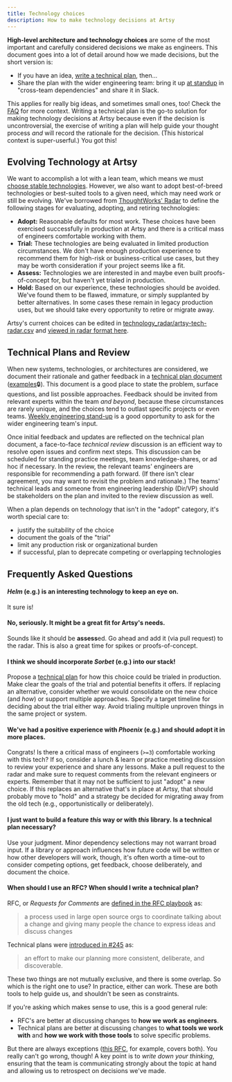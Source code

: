 ```yaml
---
title: Technology choices
description: How to make technology decisions at Artsy
---
```


**High-level architecture and technology choices** are some of the most important and carefully considered
decisions we make as engineers. This document goes into a lot of detail around how we made decisions, but the short
version is:

- If you have an idea,
  [write a technical plan](https://www.notion.so/artsy/Technical-Plans-f94b206fcec54cee8b4d864e67d5b70f), then...
- Share the plan with the wider engineering team: bring it up
  [at standup](https://github.com/artsy/README/blob/master/events/open-standup.md) in "cross-team dependencies" and
  share it in Slack.

This applies for really big ideas, and sometimes small ones, too! Check the [FAQ](#frequently-asked-questions) for
more context. Writing a technical plan is the go-to solution for making technology decisions at Artsy because even
if the decision is uncontroversial, the exercise of writing a plan will help guide your thought process _and_ will
record the rationale for the decision. (This historical context is super-userful.) You got this!

## Evolving Technology at Artsy

We want to accomplish a lot with a lean team, which means we must
[choose stable technologies](http://boringtechnology.club/). However, we also want to adopt best-of-breed
technologies or best-suited tools to a given need, which may need work or still be evolving. We've borrowed from
[ThoughtWorks' Radar](https://www.thoughtworks.com/radar/faq) to define the following stages for evaluating,
adopting, and retiring technologies:

- **Adopt:** Reasonable defaults for most work. These choices have been exercised successfully in production at
  Artsy and there is a critical mass of engineers comfortable working with them.
- **Trial:** These technologies are being evaluated in limited production circumstances. We don't have enough
  production experience to recommend them for high-risk or business-critical use cases, but they may be worth
  consideration if your project seems like a fit.
- **Assess:** Technologies we are interested in and maybe even built proofs-of-concept for, but haven't yet trialed
  in production.
- **Hold:** Based on our experience, these technologies should be avoided. We've found them to be flawed, immature,
  or simply supplanted by better alternatives. In some cases these remain in legacy production uses, but we should
  take every opportunity to retire or migrate away.

Artsy's current choices can be edited in
[technology_radar/artsy-tech-radar.csv](/playbooks/technology_radar/artsy-tech-radar.csv) and
[viewed in radar format here](https://radar.thoughtworks.com/?sheetId=https%3A%2F%2Fraw.githubusercontent.com%2Fartsy%2Freadme%2Fmaster%2Fplaybooks%2Ftechnology_radar%2Fartsy-tech-radar.csv).

## Technical Plans and Review

When new systems, technologies, or architectures are considered, we document their rationale and gather feedback in
a [technical plan document](https://github.com/artsy/README/issues/245)
([examples](https://www.notion.so/artsy/Technical-Plans-f94b206fcec54cee8b4d864e67d5b70f)🔒). This document is a
good place to state the problem, surface questions, and list possible approaches. Feedback should be invited from
relevant experts within the team _and beyond_, because these circumstances are rarely unique, and the choices tend
to outlast specific projects or even teams. [Weekly engineering stand-up](/events/open-standup.md) is a good
opportunity to ask for the wider engineering team's input.

Once initial feedback and updates are reflected on the technical plan document, a face-to-face _technical review_
discussion is an efficient way to resolve open issues and confirm next steps. This discussion can be scheduled for
standing practice meetings, team knowledge-shares, or ad hoc if necessary. In the review, the relevant teams'
engineers are responsible for recommending a path forward. (If there isn't clear agreement, you may want to revisit
the problem and rationale.) The teams' technical leads and someone from engineering leadership (Dir/VP) should be
stakeholders on the plan and invited to the review discussion as well.

When a plan depends on technology that isn't in the "adopt" category, it's worth special care to:

- justify the suitability of the choice
- document the goals of the "trial"
- limit any production risk or organizational burden
- if successful, plan to deprecate competing or overlapping technologies

## Frequently Asked Questions

#### _Helm_ (e.g.) is an interesting technology to keep an eye on.

It sure is!

#### No, seriously. It might be a great fit for Artsy's needs.

Sounds like it should be **assess**ed. Go ahead and add it (via pull request) to the radar. This is also a great
time for spikes or proofs-of-concept.

#### I think we should incorporate _Sorbet_ (e.g.) into our stack!

Propose a [technical plan](#technical-plans-and-review) for how this choice could be trialed in production. Make
clear the goals of the trial and potential benefits it offers. If replacing an alternative, consider whether we
would consolidate on the new choice (and _how_) or support multiple approaches. Specify a target timeline for
deciding about the trial either way. Avoid trialing multiple unproven things in the same project or system.

#### We've had a positive experience with _Phoenix_ (e.g.) and should adopt it in more places.

Congrats! Is there a critical mass of engineers (`>=3`) comfortable working with this tech? If so, consider a lunch
& learn or practice meeting discussion to review your experience and share any lessons. Make a pull request to the
radar and make sure to request comments from the relevant engineers or experts. Remember that it may not be
sufficient to just "adopt" a new choice. If this replaces an alternative that's in place at Artsy, that should
probably move to "hold" and a strategy be decided for migrating away from the old tech (e.g., opportunistically or
deliberately).

#### I just want to build a feature _this_ way or with _this_ library. Is a technical plan necessary?

Use your judgment. Minor dependency selections may not warrant broad input. If a library or approach influences how
future code will be written or how other developers will work, though, it's often worth a time-out to consider
competing options, get feedback, choose deliberately, and document the choice.

#### When should I use an RFC? When should I write a technical plan?

RFC, or _Requests for Comments_ are
[defined in the RFC playbook](https://github.com/artsy/README/blob/master/playbooks/rfcs.md) as:

> a process used in large open source orgs to coordinate talking about a change and giving many people the chance
> to express ideas and discuss changes

Technical plans were [introduced in #245](https://github.com/artsy/README/issues/245) as:

> an effort to make our planning more consistent, deliberate, and discoverable.

These two things are not mutually exclusive, and there is some overlap. So which is the right one to use? In
practice, either can work. These are both tools to help guide us, and shouldn't be seen as constraints.

If you're asking which makes sense to use, this is a good general rule:

- RFC's are better at discussing changes to **how we work as engineers**.
- Technical plans are better at discussing changes to **what tools we work with** and **how we work with those
  tools** to solve specific problems.

But there are always exceptions ([this RFC](https://github.com/artsy/README/issues/268), for example, covers both).
You really can't go wrong, though! A key point is to _write down your thinking_, ensuring that the team is
communicating strongly about the topic at hand and allowing us to retrospect on decisions we've made.
